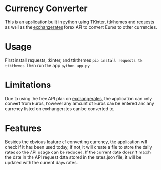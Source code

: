 # Currency Converter
This is an application built in python using TKinter, ttkthemes and requests as well as the [exchangerates](https://exchangeratesapi.io/) forex API to convert Euros to other currencies.
# Usage
First install requests, tkinter, and ttkthemes
`pip install requests tk ttkthemes`
Then run the app
`python app.py`
# Limitations
Due to using the free API plan on [exchangerates](https://exchangeratesapi.io/), the application can only convert from Euros, however any amount of Euros can be entered and any currency listed on exchangerates can be converted to.
# Features
Besides the obvious feature of converting currency, the application will check if it has been used today, if not, it will create a file to store the daily rates so the API usage can be reduced. If the current date doesn't match the date in the API request data stored in the rates.json file, it will be updated with the current days rates.
